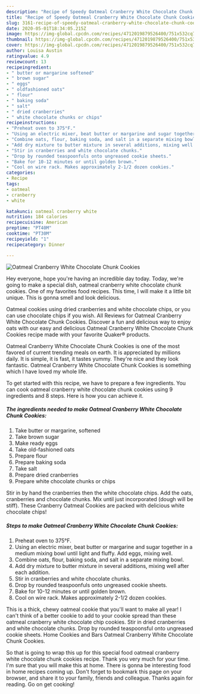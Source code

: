 ```yaml
---
description: "Recipe of Speedy Oatmeal Cranberry White Chocolate Chunk Cookies"
title: "Recipe of Speedy Oatmeal Cranberry White Chocolate Chunk Cookies"
slug: 3161-recipe-of-speedy-oatmeal-cranberry-white-chocolate-chunk-cookies
date: 2020-05-01T18:34:05.215Z
image: https://img-global.cpcdn.com/recipes/4712019879526400/751x532cq70/oatmeal-cranberry-white-chocolate-chunk-cookies-recipe-main-photo.jpg
thumbnail: https://img-global.cpcdn.com/recipes/4712019879526400/751x532cq70/oatmeal-cranberry-white-chocolate-chunk-cookies-recipe-main-photo.jpg
cover: https://img-global.cpcdn.com/recipes/4712019879526400/751x532cq70/oatmeal-cranberry-white-chocolate-chunk-cookies-recipe-main-photo.jpg
author: Louisa Austin
ratingvalue: 4.9
reviewcount: 13
recipeingredient:
- " butter or margarine softened"
- " brown sugar"
- " eggs"
- " oldfashioned oats"
- " flour"
- " baking soda"
- " salt"
- " dried cranberries"
- " white chocolate chunks or chips"
recipeinstructions:
- "Preheat oven to 375°F."
- "Using an electric mixer, beat butter or margarine and sugar together in a medium mixing bowl until light and fluffy. Add eggs, mixing well."
- "Combine oats, flour, baking soda, and salt in a separate mixing bowl."
- "Add dry mixture to butter mixture in several additions, mixing well after each addition."
- "Stir in cranberries and white chocolate chunks."
- "Drop by rounded teaspoonfuls onto ungreased cookie sheets."
- "Bake for 10-12 minutes or until golden brown."
- "Cool on wire rack. Makes approximately 2-1/2 dozen cookies."
categories:
- Recipe
tags:
- oatmeal
- cranberry
- white

katakunci: oatmeal cranberry white 
nutrition: 184 calories
recipecuisine: American
preptime: "PT40M"
cooktime: "PT30M"
recipeyield: "1"
recipecategory: Dinner

---
```



![Oatmeal Cranberry White Chocolate Chunk Cookies](https://img-global.cpcdn.com/recipes/4712019879526400/751x532cq70/oatmeal-cranberry-white-chocolate-chunk-cookies-recipe-main-photo.jpg)

Hey everyone, hope you're having an incredible day today. Today, we're going to make a special dish, oatmeal cranberry white chocolate chunk cookies. One of my favorites food recipes. This time, I will make it a little bit unique. This is gonna smell and look delicious.

Oatmeal cookies using dried cranberries and white chocolate chips, or you can use chocolate chips if you wish. All Reviews for Oatmeal Cranberry White Chocolate Chunk Cookies. Discover a fun and delicious way to enjoy oats with our easy and delicious Oatmeal Cranberry White Chocolate Chunk Cookies recipe made with your favorite Quaker® products.

Oatmeal Cranberry White Chocolate Chunk Cookies is one of the most favored of current trending meals on earth. It is appreciated by millions daily. It is simple, it is fast, it tastes yummy. They're nice and they look fantastic. Oatmeal Cranberry White Chocolate Chunk Cookies is something which I have loved my whole life.


To get started with this recipe, we have to prepare a few ingredients. You can cook oatmeal cranberry white chocolate chunk cookies using 9 ingredients and 8 steps. Here is how you can achieve it.

<!--inarticleads1-->

##### The ingredients needed to make Oatmeal Cranberry White Chocolate Chunk Cookies:

1. Take  butter or margarine, softened
1. Take  brown sugar
1. Make ready  eggs
1. Take  old-fashioned oats
1. Prepare  flour
1. Prepare  baking soda
1. Take  salt
1. Prepare  dried cranberries
1. Prepare  white chocolate chunks or chips


Stir in by hand the cranberries then the white chocolate chips. Add the oats, cranberries and chocolate chunks. Mix until just incorporated (dough will be stiff). These Cranberry Oatmeal Cookies are packed with delicious white chocolate chips! 

<!--inarticleads2-->

##### Steps to make Oatmeal Cranberry White Chocolate Chunk Cookies:

1. Preheat oven to 375°F.
1. Using an electric mixer, beat butter or margarine and sugar together in a medium mixing bowl until light and fluffy. Add eggs, mixing well.
1. Combine oats, flour, baking soda, and salt in a separate mixing bowl.
1. Add dry mixture to butter mixture in several additions, mixing well after each addition.
1. Stir in cranberries and white chocolate chunks.
1. Drop by rounded teaspoonfuls onto ungreased cookie sheets.
1. Bake for 10-12 minutes or until golden brown.
1. Cool on wire rack. Makes approximately 2-1/2 dozen cookies.


This is a thick, chewy oatmeal cookie that you&#39;ll want to make all year! I can&#39;t think of a better cookie to add to your cookie spread than these oatmeal cranberry white chocolate chip cookies. Stir in dried cranberries and white chocolate chunks. Drop by rounded teaspoonsful onto ungreased cookie sheets. Home Cookies and Bars Oatmeal Cranberry White Chocolate Chunk Cookies. 

So that is going to wrap this up for this special food oatmeal cranberry white chocolate chunk cookies recipe. Thank you very much for your time. I'm sure that you will make this at home. There is gonna be interesting food in home recipes coming up. Don't forget to bookmark this page on your browser, and share it to your family, friends and colleague. Thanks again for reading. Go on get cooking!
